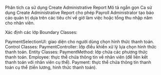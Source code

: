 Phân tích ca sử dụng Create Administrative Report
Mô tả ngắn gọn
Ca sử dụng Create Administrative Report cho phép Payroll Administrator tạo báo cáo quản trị dựa trên các tiêu chí về giờ làm việc hoặc tổng thu nhập năm cho nhân viên.

Xác định các lớp
Boundary Classes:

PaymentSelectionUI: giao diện cho người dùng chọn hình thức thanh toán. Control Classes:
PaymentController: lớp điều khiển xử lý lựa chọn hình thức thanh toán. Entity Classes:
PaymentMethod: lớp chứa các phương thức thanh toán.
Employee: thực thể chứa thông tin về nhân viên (để liên kết thanh toán với nhân viên cụ thể).
Payment: thực thể chứa thông tin thanh toán cụ thể (tiền lương, hình thức thanh toán).

